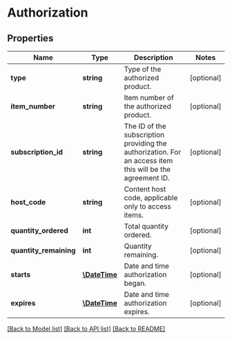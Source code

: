 # Authorization

## Properties
Name | Type | Description | Notes
------------ | ------------- | ------------- | -------------
**type** | **string** | Type of the authorized product. | [optional] 
**item_number** | **string** | Item number of the authorized product. | [optional] 
**subscription_id** | **string** | The ID of the subscription providing the authorization.    For an access item this will be the agreement ID. | [optional] 
**host_code** | **string** | Content host code, applicable only to access items. | [optional] 
**quantity_ordered** | **int** | Total quantity ordered. | [optional] 
**quantity_remaining** | **int** | Quantity remaining. | [optional] 
**starts** | [**\DateTime**](\DateTime.md) | Date and time authorization began. | [optional] 
**expires** | [**\DateTime**](\DateTime.md) | Date and time authorization expires. | [optional] 

[[Back to Model list]](../README.md#documentation-for-models) [[Back to API list]](../README.md#documentation-for-api-endpoints) [[Back to README]](../README.md)


